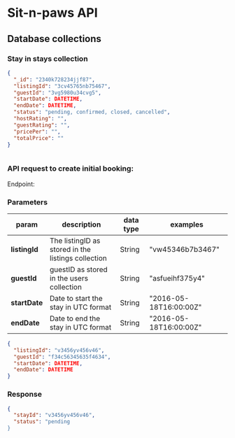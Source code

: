 # Sit-n-paws API

## Database collections

### Stay in stays collection

```JSON
{
  "_id": "2340k728234jjf87",
  "listingId": "3cv45765nb75467",
  "guestId": "3vg5980u34cvg5",
  "startDate": DATETIME,
  "endDate": DATETIME,
  "status": "pending, confirmed, closed, cancelled",
  "hostRating": "",
  "guestRating": "",
  "pricePer": "",
  "totalPrice": ""
}



```

### API request to create initial booking:

Endpoint:

### Parameters

| param |   description   | data type | examples |
|------------|-----------|------------|-----------|
| __listingId__ |  The listingID as stored in the listings collection | String | "vw45346b7b3467" |
| __guestId__  |  guestID as stored in the users collection   | String | "asfueihf375y4" |
| __startDate__  |  Date to start the stay in UTC format  |  String  | "2016-05-18T16:00:00Z" |
| __endDate__  |  Date to end the stay in UTC format  |  String  | "2016-05-18T16:00:00Z" |



```JSON
{
  "listingId": "v3456yv456v46",
  "guestId": "f34c56345635f4634",
  "startDate": DATETIME,
  "endDate": DATETIME
}

```
### Response

```JSON
{
  "stayId": "v3456yv456v46",
  "status": "pending
}

```
